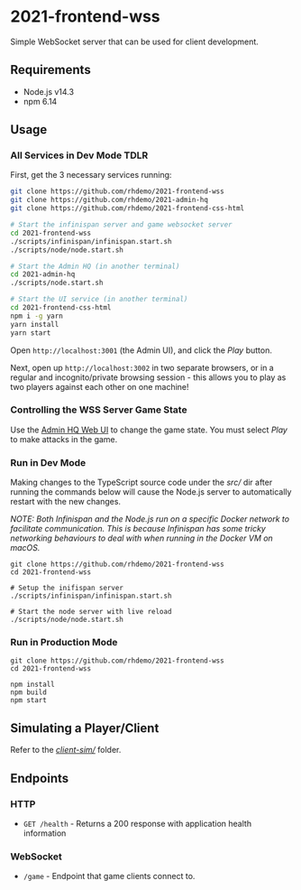 # 2021-frontend-wss

Simple WebSocket server that can be used for client development.

## Requirements

- Node.js v14.3
- npm 6.14

## Usage

### All Services in Dev Mode TDLR

First, get the 3 necessary services running:

```bash
git clone https://github.com/rhdemo/2021-frontend-wss
git clone https://github.com/rhdemo/2021-admin-hq
git clone https://github.com/rhdemo/2021-frontend-css-html

# Start the infinispan server and game websocket server
cd 2021-frontend-wss
./scripts/infinispan/infinispan.start.sh
./scripts/node/node.start.sh

# Start the Admin HQ (in another terminal)
cd 2021-admin-hq
./scripts/node.start.sh

# Start the UI service (in another terminal)
cd 2021-frontend-css-html
npm i -g yarn
yarn install
yarn start
```

Open `http://localhost:3001` (the Admin UI), and click the *Play* button.

Next, open up `http://localhost:3002` in two separate browsers, or in a regular
and incognito/private browsing session - this allows you to play as two players
against each other on one machine!

### Controlling the WSS Server Game State

Use the [Admin HQ Web UI](https://github.com/rhdemo/2021-admin-hq) to change
the game state. You must select *Play* to make attacks in the game.

### Run in Dev Mode

Making changes to the TypeScript source code under the *src/* dir after
running the commands below will cause the Node.js server to automatically
restart with the new changes.

_NOTE: Both Infinispan and the Node.js run on a specific Docker network to facilitate communication. This is because Infinispan has some tricky networking behaviours to deal with when running in the Docker VM on macOS._

```
git clone https://github.com/rhdemo/2021-frontend-wss
cd 2021-frontend-wss

# Setup the inifispan server
./scripts/infinispan/infinispan.start.sh

# Start the node server with live reload
./scripts/node/node.start.sh
```

### Run in Production Mode

```
git clone https://github.com/rhdemo/2021-frontend-wss
cd 2021-frontend-wss

npm install
npm build
npm start
```

## Simulating a Player/Client

Refer to the *[client-sim/](client-sim/)* folder.

## Endpoints

### HTTP

* `GET /health` - Returns a 200 response with application health information

### WebSocket

* `/game` - Endpoint that game clients connect to.
